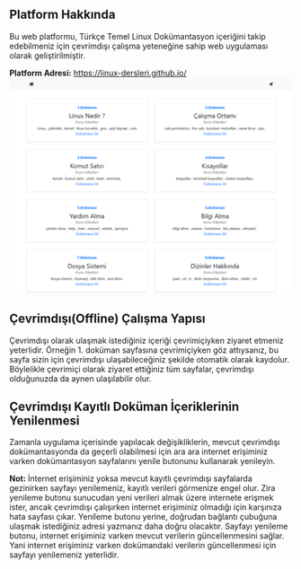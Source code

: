 Platform Hakkında
-
Bu web platformu, Türkçe Temel Linux Dokümantasyon içeriğini takip edebilmeniz için çevrimdışı çalışma yeteneğine sahip web uygulaması olarak geliştirilmiştir.

**Platform Adresi:** https://linux-dersleri.github.io/
![](https://raw.githubusercontent.com/Linux-Dersleri/linux-dersleri.github.io/master/img/menu/app.png)

Çevrimdışı(Offline) Çalışma Yapısı 
-
Çevrimdışı olarak ulaşmak istediğiniz içeriği çevrimiçiyken ziyaret etmeniz yeterlidir. Örneğin 1. doküman sayfasına çevrimiçiyken göz attıysanız, bu sayfa sizin için çevrimdışı ulaşabileceğiniz şekilde otomatik olarak kaydolur. Böylelikle çevrimiçi olarak ziyaret ettiğiniz tüm sayfalar, çevrimdışı olduğunuzda da aynen ulaşılabilir olur.

Çevrimdışı Kayıtlı Doküman İçeriklerinin Yenilenmesi
-

Zamanla uygulama içerisinde yapılacak değişikliklerin, mevcut çevrimdışı dokümantasyonda da geçerli olabilmesi için ara ara internet erişiminiz varken dokümantasyon sayfalarını yenile butonunu kullanarak yenileyin.

**Not:** İnternet erişiminiz yoksa mevcut kayıtlı çevrimdışı sayfalarda gezinirken sayfayı yenilemeniz, kayıtlı verileri görmenize engel olur.  Zira yenileme butonu sunucudan yeni verileri almak üzere internete erişmek ister, ancak çevrimdışı çalışırken internet erişiminiz olmadığı için karşınıza hata sayfası çıkar. Yenileme butonu yerine, doğrudan bağlantı çubuğuna ulaşmak istediğiniz adresi yazmanız daha doğru olacaktır. Sayfayı yenileme butonu, internet erişiminiz varken mevcut verilerin güncellenmesini sağlar. Yani internet erişiminiz varken dokümandaki verilerin güncellenmesi için sayfayı yenilemeniz yeterlidir.
